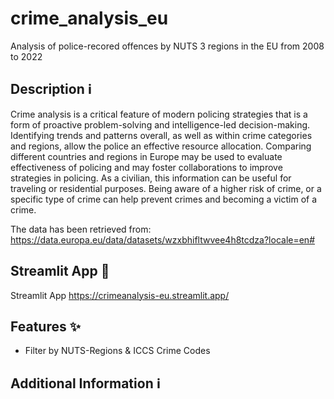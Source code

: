 # crime_analysis_eu
Analysis of police-recored offences by NUTS 3 regions in the EU from 2008 to 2022

## Description ℹ️

Crime analysis is a critical feature of modern policing strategies that is a form of proactive problem-solving and intelligence-led decision-making. Identifying trends and patterns overall, as well as within crime categories and regions, allow the police an effective resource allocation. Comparing different countries and regions in Europe may be used to evaluate effectiveness of policing and may foster collaborations to improve strategies in policing. 
As a civilian, this information can be useful for traveling or residential purposes. Being aware of a higher risk of crime, or a specific type of crime can help prevent crimes and becoming a victim of a crime.   

The data has been retrieved from:  https://data.europa.eu/data/datasets/wzxbhifltwvee4h8tcdza?locale=en#


## Streamlit App 🎥

Streamlit App 
https://crimeanalysis-eu.streamlit.app/

## Features ✨

- Filter by NUTS-Regions & ICCS Crime Codes

## Additional Information ℹ️

